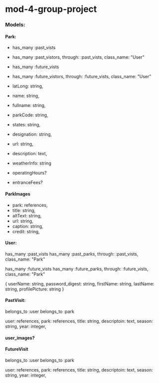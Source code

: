 # mod-4-group-project
### Models:

#### Park: 
  * has_many :past_vists
  * has_many :past_vistors, through: :past_vists, class_name: "User"
  
  * has_many :future_vists
  * has_many :future_vistors, through: :future_vists, class_name: "User"

  * latLong: string,
  * name: string,
  * fullname: string,
  * parkCode: string,
  * states: string,
  * designation: string,
  * url: string,
  * description: text,
  * weatherInfo: string
  
  * operatingHours?
  * entranceFees?

#### ParkImages
* park: references,
* title: string,
* altText: string,
* url: string,
* caption: string,
* credit: string,

#### User: 
  has_many :past_vists
  has_many :past_parks, through: :past_vists, class_name: "Park"
  
  has_many :future_vists
  has_many :future_parks, through: :future_vists, class_name: "Park"

{
  userName: string,
  password_digest: string,
  firstName: string,
  lastName: string,
  profilePicture: string
}

#### PastVisit:
  belongs_to :user
  belongs_to :park
  
  user: references,
  park: references,
  title: string,
  descriptoin: text,
  season: string,
  year: integer,
  
#### user_images?

#### FutureVisit
  belongs_to :user
  belongs_to :park
  
  user: references,
  park: references,
  title: string,
  descriptoin: text,
  season: string,
  year: integer,
